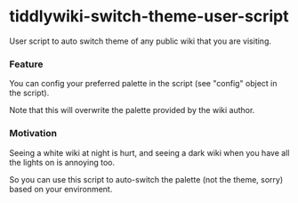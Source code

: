 # tiddlywiki-switch-theme-user-script

User script to auto switch theme of any public wiki that you are visiting.

### Feature

You can config your preferred palette in the script (see "config" object in the script).

Note that this will overwrite the palette provided by the wiki author.

### Motivation

Seeing a white wiki at night is hurt, and seeing a dark wiki when you have all the lights on is annoying too.

So you can use this script to auto-switch the palette (not the theme, sorry) based on your environment.

